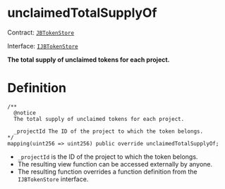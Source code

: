 # unclaimedTotalSupplyOf

Contract: [`JBTokenStore`](../)​‌

Interface: [`IJBTokenStore`](../../../interfaces/ijbtokenstore.md)

**The total supply of unclaimed tokens for each project.**

# Definition

```solidity
/** 
  @notice
  The total supply of unclaimed tokens for each project.

  _projectId The ID of the project to which the token belongs.
*/
mapping(uint256 => uint256) public override unclaimedTotalSupplyOf;
```

* `_projectId` is the ID of the project to which the token belongs.
* The resulting view function can be accessed externally by anyone.
* The resulting function overrides a function definition from the `IJBTokenStore` interface.
